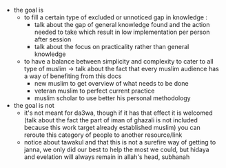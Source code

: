 
- the goal is 
	- to fill a certain type of excluded or unnoticed gap in knowledge :
		- talk about the gap of general knowledge found and the action needed to take which result in low implementation per person after session
		- talk about the focus on practicality rather than general knowledge
	- to have a balance between simplicity and complexity to cater to all type of muslim → talk about the fact that every muslim audience has a way of benefiting from this docs
		- new muslim to get overview of what needs to be done
		- veteran muslim to perfect current practice
		- muslim scholar to use better his personal methodology
- the goal is not
	- it's not meant for da3wa, though if it has that effect it is welcomed (talk about the fact the part of iman of ghazali is not included because this work target already established muslim) you can reroute this category of people to another resource/link
	- notice about tawakul and that this is not a surefire way of getting to janna, we only did our best to help the most we could, but hidaya and evelation will always remain in allah's head, subhanah
